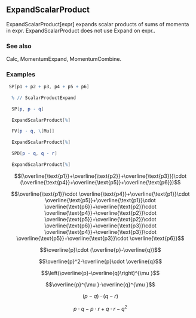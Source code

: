 ##  ExpandScalarProduct 

ExpandScalarProduct[expr] expands scalar products of sums of momenta in expr. ExpandScalarProduct does not use Expand on expr..

###  See also 

Calc, MomentumExpand, MomentumCombine.

###  Examples 

```mathematica
 SP[p1 + p2 + p3, p4 + p5 + p6] 
  
  % // ScalarProductExpand 
  
  SP[p, p - q] 
  
  ExpandScalarProduct[%] 
  
  FV[p - q, \[Mu]] 
  
  ExpandScalarProduct[%] 
  
  SPD[p - q, q - r] 
  
  ExpandScalarProduct[%]
```

$$(\overline{\text{p1}}+\overline{\text{p2}}+\overline{\text{p3}})\cdot (\overline{\text{p4}}+\overline{\text{p5}}+\overline{\text{p6}})$$

$$\overline{\text{p1}}\cdot \overline{\text{p4}}+\overline{\text{p1}}\cdot \overline{\text{p5}}+\overline{\text{p1}}\cdot \overline{\text{p6}}+\overline{\text{p2}}\cdot \overline{\text{p4}}+\overline{\text{p2}}\cdot \overline{\text{p5}}+\overline{\text{p2}}\cdot \overline{\text{p6}}+\overline{\text{p3}}\cdot \overline{\text{p4}}+\overline{\text{p3}}\cdot \overline{\text{p5}}+\overline{\text{p3}}\cdot \overline{\text{p6}}$$

$$\overline{p}\cdot (\overline{p}-\overline{q})$$

$$\overline{p}^2-\overline{p}\cdot \overline{q}$$

$$\left(\overline{p}-\overline{q}\right)^{\mu }$$

$$\overline{p}^{\mu }-\overline{q}^{\mu }$$

$$(p-q)\cdot (q-r)$$

$$p\cdot q-p\cdot r+q\cdot r-q^2$$